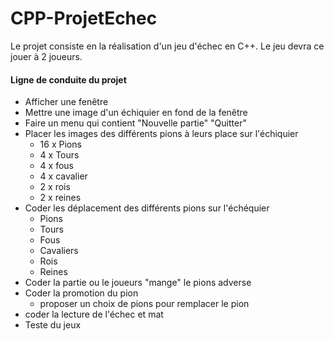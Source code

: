 # CPP-ProjetEchec

Le projet consiste en la réalisation d'un jeu d'échec en C++. Le jeu devra ce jouer à 2 joueurs.

#### Ligne de conduite du projet

* Afficher une fenêtre
* Mettre une image d'un échiquier en fond de la fenêtre
* Faire un menu qui contient "Nouvelle partie" "Quitter"
* Placer les images des différents pions à leurs place sur l'échiquier
  * 16 x Pions
  * 4 x Tours
  * 4 x fous
  * 4 x cavalier
  * 2 x rois
  * 2 x reines
* Coder les déplacement des différents pions sur l'échéquier
  * Pions
  * Tours
  * Fous
  * Cavaliers
  * Rois
  * Reines
* Coder la partie ou le joueurs "mange" le pions adverse
* Coder la promotion du pion
  * proposer un choix de pions pour remplacer le pion
* coder la lecture de l'échec et mat
* Teste du jeux 
